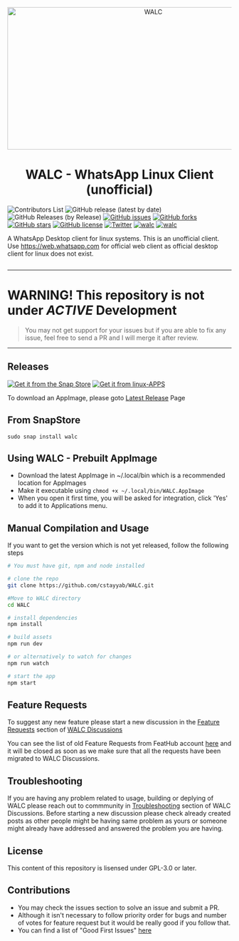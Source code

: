 <p align="center">
<img src="https://socialify.git.ci/cstayyab/WALC/image?description=1&font=Bitter&forks=1&logo=https://github.com/YoungFellow-le/WALC/blob/update-logo/src/icons/logo360x360.png?raw=true&pattern=Floating%20Cogs&stargazers=1&theme=Dark" alt="WALC" width="640" height="320" />
</p>
<h1 align="center">WALC - WhatsApp Linux Client (unofficial)</h1>
<p align="center">

![Contributors List](https://img.shields.io/badge/dynamic/json?label=Contributors&query=%24..login&url=https%3A%2F%2Fapi.github.com%2Frepos%2Fcstayyab%2FWALC%2Fcontributors) ![GitHub release (latest by date)](https://img.shields.io/github/v/release/cstayyab/WALC?color=%2325D366&label=Latest%20Release) ![GitHub Releases (by Release)](https://img.shields.io/github/downloads/cstayyab/WALC/latest/total?color=%2325D366&label=Latest%20Version%20AppImage%20Downloads&logo=Linux&logoColor=%23FFFFFF) [![GitHub issues](https://img.shields.io/github/issues/cstayyab/WALC.svg)](https://github.com/cstayyab/WALC/issues) [![GitHub forks](https://img.shields.io/github/forks/cstayyab/WALC.svg)](https://github.com/cstayyab/WALC/network) [![GitHub stars](https://img.shields.io/github/stars/cstayyab/WALC.svg)](https://github.com/cstayyab/WALC/stargazers) [![GitHub license](https://img.shields.io/github/license/cstayyab/WALC.svg)](https://github.com/cstayyab/WALC/blob/master/LICENSE) [![Twitter](https://img.shields.io/twitter/url/https/github.com/cstayyab/WALC.svg?style=social)](https://twitter.com/intent/tweet?text=Wow:&url=https%3A%2F%2Fgithub.com%2Fcstayyab%2FWALC) [![walc](https://snapcraft.io//walc/badge.svg)](https://snapcraft.io/walc) [![walc](https://snapcraft.io//walc/trending.svg?name=0)](https://snapcraft.io/walc) 

</p>

A WhatsApp Desktop client for linux systems. This is an unofficial client. Use https://web.whatsapp.com for official web client as official desktop client for linux does not exist.

<img src="https://ga-beacon.appspot.com/UA-144002431-2/walc/readme.md?useReferer&pixel" width="0" height="0" />

<hr/>

# WARNING! This repository is not under *ACTIVE* Development
> You may not get support for your issues but if you are able to fix any issue, feel free to send a PR and I will merge it after review.

<hr/>

## Releases
[![Get it from the Snap Store](https://snapcraft.io/static/images/badges/en/snap-store-black.svg)](https://snapcraft.io/walc)
[![Get it from linux-APPS](https://i.imgur.com/YGU3qMJ.png)](https://www.linux-apps.com/p/1383431/)

To download an AppImage, please goto [Latest Release](https://github.com/cstayyab/WALC/releases/latest) Page

## From SnapStore
```
sudo snap install walc
```

## Using  WALC - Prebuilt AppImage 
* Download the latest AppImage in ~/.local/bin which is a recommended location for AppImages
* Make it executable using `chmod +x ~/.local/bin/WALC.AppImage`
* When you open it first time, you will be asked for integration, click 'Yes' to add it to Applications menu.

## Manual Compilation and Usage
If you want to get the version which is not yet released, follow the following steps 
```bash
# You must have git, npm and node installed

# clone the repo
git clone https://github.com/cstayyab/WALC.git

#Move to WALC directory
cd WALC

# install dependencies
npm install

# build assets
npm run dev

# or alternatively to watch for changes
npm run watch

# start the app
npm start

```
## Feature Requests
To suggest any new feature please start a new discussion in the [Feature Requests](https://github.com/cstayyab/WALC/discussions?discussions_q=category%3A%22Feature+Requests%22) section of [WALC Discussions](https://github.com/cstayyab/WALC/discussions) 

You can see the list of old Feature Requests from FeatHub account [here](http://feathub.com/cstayyab/WALC) and it will be closed as soon as we make sure that all the requests have been migrated to WALC Discussions.

<!-- [![Feature Requests](http://feathub.com/cstayyab/WALC?format=svg)]() -->

## Troubleshooting
If you are having any problem related to usage, building or deplying of WALC please reach out to commmunity in [Troubleshooting](https://github.com/cstayyab/WALC/discussions?discussions_q=category%3ATroubleshooting) section of WALC Discussions. Before starting a new discussion please check already created posts as other people might be having same problem as yours or someone might already have addressed and answered the problem you are having.

## License
This content of this repository is lisensed under GPL-3.0 or later.

## Contributions
* You may check the issues section to solve an issue and submit a PR.
* Although it isn't necessary to follow priority order for bugs and number of votes for feature request but it would be really good if you follow that.
* You can find a list of "Good First Issues" [here](https://github.com/cstayyab/WALC/issues?q=is%3Aissue+is%3Aopen+label%3A%22good+first+issue%22)
